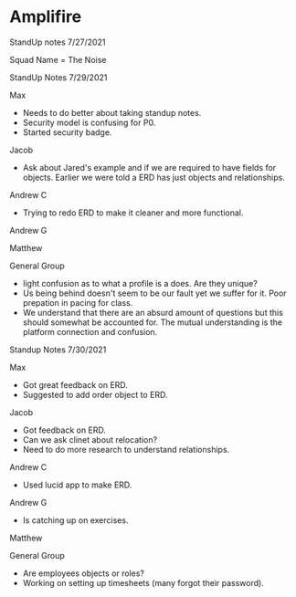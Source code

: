 # Amplifire

StandUp notes
7/27/2021

Squad Name = The Noise


StandUp Notes
7/29/2021

Max
- Needs to do better about taking standup notes.
- Security model is confusing for P0.
- Started security badge.

Jacob
- Ask about Jared's example and if we are required to have fields for objects. Earlier we were told a ERD has just objects and relationships.

Andrew C
- Trying to redo ERD to make it cleaner and more functional.

Andrew G

Matthew

General Group
- light confusion as to what a profile is a does. Are they unique?
- Us being behind doesn't seem to be our fault yet we suffer for it. Poor prepation in pacing for class. 
- We understand that there are an absurd amount of questions but this should somewhat be accounted for. The mutual understanding is the platform connection and confusion. 

Standup Notes 7/30/2021

Max
- Got great feedback on ERD.
- Suggested to add order object to ERD.

Jacob
- Got feedback on ERD.
- Can we ask clinet about relocation?
- Need to do more research to understand relationships.

Andrew C
- Used lucid app to make ERD.

Andrew G
- Is catching up on exercises.

Matthew

General Group
- Are employees objects or roles?
- Working on setting up timesheets (many forgot their password).
